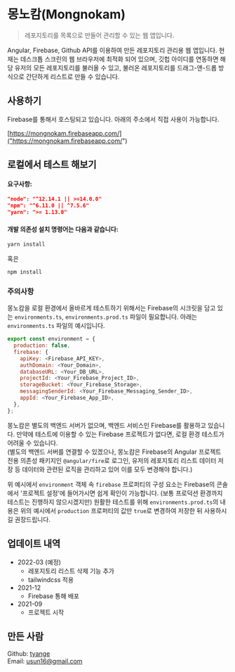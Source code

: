 # 몽노캄(Mongnokam)
> 레포지토리를 목록으로 만들어 관리할 수 있는 웹 앱입니다.

Angular, Firebase, Github API를 이용하여 만든 레포지토리 관리용 웹 앱입니다. 현재는 데스크톱 스크린의 웹 브라우저에 최적화 되어 있으며, 깃헙 아이디를 연동하면 해당 유저의 모든 레포지토리를 불러올 수 있고, 불러온 레포지토리를 드래그-앤-드롭 방식으로 간단하게 리스트로 만들 수 있습니다.

## 사용하기

Firebase를 통해서 호스팅되고 있습니다. 아래의 주소에서 직접 사용이 가능합니다.

[https://mongnokam.firebaseapp.com/]("https://mongnokam.firebaseapp.com/")

## 로컬에서 테스트 해보기

#### 요구사항:
```json
"node": "^12.14.1 || >=14.0.0"
"npm": "^6.11.0 || ^7.5.6"
"yarn": ">= 1.13.0"
```

#### 개발 의존성 설치 명령어는 다음과 같습니다:

```sh
yarn install
```

혹은

```sh
npm install
```

### 주의사항

몽노캄을 로컬 환경에서 올바르게 테스트하기 위해서는 Firebase의 시크릿을 담고 있는 `environments.ts`, `environments.prod.ts` 파일이 필요합니다. 아래는 `environments.ts` 파일의 예시입니다.
```javascript
export const environment = {
  production: false,
  firebase: {
    apiKey: <Firebase_API_KEY>,
    authDomain: <Your_Domain>,
    databaseURL: <Your_DB_URL>,
    projectId: <Your_Firebase_Project_ID>,
    storageBucket: <Your_Firebase_Storage>,
    messagingSenderId: <Your_Firebase_Messaging_Sender_ID>,
    appId: <Your_Firebase_App_ID>,
  },
};
```
몽노캄은 별도의 백엔드 서버가 없으며, 백엔드 서비스인 Firebase를 활용하고 있습니다. 만약에 테스트에 이용할 수 있는 Firebase 프로젝트가 없다면, 로컬 환경 테스트가 어려울 수 있습니다.
<br>
(별도의 백엔드 서버를 연결할 수 있겠으나, 몽노캄은 Firebase의 Angular 프로젝트 전용 의존성 패키지인 `@angular/fire`로 로그인, 유저의 레포지토리 리스트 데이터 저장 등 데이터와 관련된 로직을 관리하고 있어 이를 모두 변경해야 합니다.)

위 예시에서 `environment` 객체 속 `firebase` 프로퍼티의 구성 요소는 Firebase의 콘솔에서 '프로젝트 설정'에 들어가시면 쉽게 확인이 가능합니다. (보통 프로덕션 환경까지 테스트는 진행하지 않으시겠지만) 원활한 테스트를 위해 `environments.prod.ts`의 내용은 위의 예시에서 `production` 프로퍼티의 값만 `true`로 변경하여 저장한 뒤 사용하시길 권장드립니다.

## 업데이트 내역

* 2022-03 (예정)
  - 레포지토리 리스트 삭제 기능 추가
  - tailwindcss 적용
* 2021-12
  - Firebase 통해 배포
* 2021-09
  - 프로젝트 시작

## 만든 사람

Github: [tyange]("https://github.com/tyange")
<br>
Email: [usun16@gmail.com](mailto:usun16@gmail.com)
